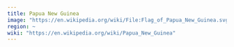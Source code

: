 ```yaml
---
title: Papua New Guinea
image: "https://en.wikipedia.org/wiki/File:Flag_of_Papua_New_Guinea.svg"
region: ~
wiki: "https://en.wikipedia.org/wiki/Papua_New_Guinea"
---
```

